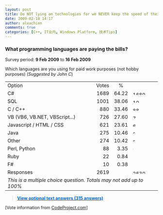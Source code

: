 ```yaml
---
layout: post
title: Do NOT lying on technologies for we NEVER keep the speed of their refreshments!
date: 2009-02-18 14:17
author: alvachien
comments: true
categories: [C++, IT业内, Windows Platform, 技术Tips]
---
```

### What programming languages are paying the bills?</h3>
Survey period: **9 Feb 2009** to **16 Feb 2009**

Which languages are you using for paid work purposes (not hobby purposes) (<em>Suggested by John C</em>)
<table border="0" cellspacing="0" cellpadding="0" width="450">
<tbody>
<tr>
<td valign="middle">Option</td>
<td valign="middle">Votes</td>
<td align="center" valign="middle">%</td>
<td valign="middle"> </td>
</tr>
<tr>
<td width="100%" valign="middle">C#</td>
<td align="right" valign="middle">1689</td>
<td align="right" valign="middle">64.22</td>
<td valign="middle"><img src="http://www.codeproject.com/script/Surveys/Images/pollbar.gif" border="0" alt="1689 votes, 64.22%" width="48" height="10" /></td>
</tr>
<tr>
<td width="100%" valign="middle">SQL</td>
<td align="right" valign="middle">1001</td>
<td align="right" valign="middle">38.06</td>
<td valign="middle"><img src="http://www.codeproject.com/script/Surveys/Images/pollbar.gif" border="0" alt="1001 votes, 38.06%" width="28" height="10" /></td>
</tr>
<tr>
<td width="100%" valign="middle">C / C++</td>
<td align="right" valign="middle">880</td>
<td align="right" valign="middle">33.46</td>
<td valign="middle"><img src="http://www.codeproject.com/script/Surveys/Images/pollbar.gif" border="0" alt="880 votes, 33.46%" width="25" height="10" /></td>
</tr>
<tr>
<td width="100%" valign="middle">VB (VB6, VB.NET, VBScript...)</td>
<td align="right" valign="middle">726</td>
<td align="right" valign="middle">27.60</td>
<td valign="middle"><img src="http://www.codeproject.com/script/Surveys/Images/pollbar.gif" border="0" alt="726 votes, 27.60%" width="20" height="10" /></td>
</tr>
<tr>
<td width="100%" valign="middle">Javascript / HTML / CSS</td>
<td align="right" valign="middle">621</td>
<td align="right" valign="middle">23.61</td>
<td valign="middle"><img src="http://www.codeproject.com/script/Surveys/Images/pollbar.gif" border="0" alt="621 votes, 23.61%" width="17" height="10" /></td>
</tr>
<tr>
<td width="100%" valign="middle">Java</td>
<td align="right" valign="middle">275</td>
<td align="right" valign="middle">10.46</td>
<td valign="middle"><img src="http://www.codeproject.com/script/Surveys/Images/pollbar.gif" border="0" alt="275 votes, 10.46%" width="7" height="10" /></td>
</tr>
<tr>
<td width="100%" valign="middle">Other</td>
<td align="right" valign="middle">274</td>
<td align="right" valign="middle">10.42</td>
<td valign="middle"><img src="http://www.codeproject.com/script/Surveys/Images/pollbar.gif" border="0" alt="274 votes, 10.42%" width="7" height="10" /></td>
</tr>
<tr>
<td width="100%" valign="middle">Perl, Python</td>
<td align="right" valign="middle">88</td>
<td align="right" valign="middle">3.35</td>
<td valign="middle"><img src="http://www.codeproject.com/script/Surveys/Images/pollbar.gif" border="0" alt="88 votes, 3.35%" width="2" height="10" /></td>
</tr>
<tr>
<td width="100%" valign="middle">Ruby</td>
<td align="right" valign="middle">22</td>
<td align="right" valign="middle">0.84</td>
<td valign="middle"><img src="http://www.codeproject.com/script/Surveys/Images/pollbar.gif" border="0" alt="22 votes, 0.84%" width="0" height="10" /></td>
</tr>
<tr>
<td width="100%" valign="middle">F#</td>
<td align="right" valign="middle">10</td>
<td align="right" valign="middle">0.38</td>
<td valign="middle"><img src="http://www.codeproject.com/script/Surveys/Images/pollbar.gif" border="0" alt="10 votes, 0.38%" width="0" height="10" /></td>
</tr>
<tr>
<td valign="middle">Responses</td>
<td align="right" valign="middle">2619</td>
<td align="right" valign="middle">  </td>
<td valign="middle"><img src="http://www.codeproject.com/script/Surveys/Images/pollbar.gif" border="0" alt="2630 votes " width="75" height="10" /></td>
</tr>
<tr>
<td colspan="5"><em>This is a multiple choice question. Totals may not add up to 100%</em></td>
</tr>
</tbody>
</table>
<blockquote><strong><a href="http://www.codeproject.com/script/Surveys/ViewTextAnswers.aspx?questionId=2254" target="_blank"><span style="color: #0068cf;">View optional text answers (315 answers)</span></a></strong></blockquote>
<div>[Vote information from <a href="http://www.codeproject.com/" target="_blank">CodeProject.com</a>]</div>

